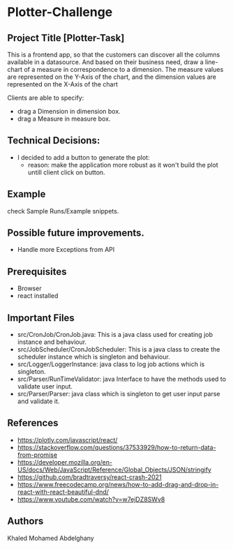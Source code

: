 # Plotter-Challenge
## Project Title [Plotter-Task]

This is  a frontend app, so that the customers can discover all the columns available in a datasource. And based on their business
need, draw a line-chart of a measure in correspondence to a dimension. The measure values are represented on the Y-Axis of the chart, and the
dimension values are represented on the X-Axis of the chart

Clients are able to specify:
* drag a Dimension in dimension box.
* drag a Measure in measure box.

## Technical Decisions:
* I decided to add a button to generate the plot:
  - reason: make the application more robust as it won't build the plot untill client click on button.

## Example
check Sample Runs/Example snippets.

## Possible future improvements.
* Handle more Exceptions from API

## Prerequisites
* Browser
* react installed

## Important Files

 * src/CronJob/CronJob.java: This is a java class used for creating job instance and behaviour.
 * src/JobScheduler/CronJobScheduler: This is a java class to create the scheduler instance which is singleton and behaviour.
 * src/Logger/LoggerInstance: java class to log job actions which is singleton.
 * src/Parser/RunTimeValidator: java Interface to have the methods used to validate user input.
 * src/Parser/Parser: java class which is singleton to get user input parse and validate it.
 

## References 
 *  https://plotly.com/javascript/react/
 *  https://stackoverflow.com/questions/37533929/how-to-return-data-from-promise
 *  https://developer.mozilla.org/en-US/docs/Web/JavaScript/Reference/Global_Objects/JSON/stringify
 *  https://github.com/bradtraversy/react-crash-2021
 *  https://www.freecodecamp.org/news/how-to-add-drag-and-drop-in-react-with-react-beautiful-dnd/
 * https://www.youtube.com/watch?v=w7ejDZ8SWv8
 
## Authors
 Khaled Mohamed Abdelghany
